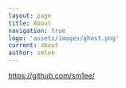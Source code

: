 ```yaml
---
layout: page
title: About
navigation: true
logo: 'assets/images/ghost.png'
current: about
author: smlee
---
```


<https://github.com/sm1ee/>